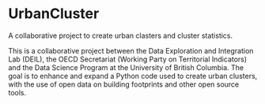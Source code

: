 # UrbanCluster
A collaborative project to create urban clasters and cluster statistics.

This is a collaborative project between the Data Exploration and Integration Lab (DEIL), the OECD Secretariat (Working Party on Territorial Indicators) and the Data Science Program at the University of British Columbia. The goal is to enhance and expand a Python code used to create urban clusters, with the use of open data on building footprints and other open source tools.
